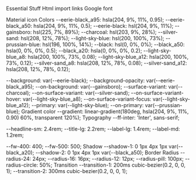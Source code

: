 Essential Stuff
Html import links
Google font

<link rel="preconnect" href="https://fonts.googleapis.com">
<link rel="preconnect" href="https://fonts.gstatic.com" crossorigin>
<link href="https://fonts.googleapis.com/css2?family=Inter:wght@400;500&display=swap" rel="stylesheet">
Material icon

<link rel="stylesheet" href="https://fonts.googleapis.com/css2?family=Material+Symbols+Rounded:opsz,wght,FILL,GRAD@24,400,0,-25" />
Colors
--eerie-black_a95: hsla(204, 9%, 11%, 0.95);
--eerie-black_a50: hsla(204, 9%, 11%, 0.5);
--eerie-black: hsl(204, 9%, 11%);
--gainsboro: hsl(225, 7%, 89%);
--charcoal: hsl(203, 9%, 28%);
--silver-sand: hsl(208, 12%, 78%);
--light-sky-blue: hsl(200, 100%, 73%);
--prussian-blue: hsl(196, 100%, 14%);
--black: hsl(0, 0%, 0%);
--black_a50: hsla(0, 0%, 0%, 0.5);
--black_a20: hsla(0, 0%, 0%, 0.2);
--light-sky-blue_a8: hsla(200, 100%, 73%, 0.08);
--light-sky-blue_a12: hsla(200, 100%, 73%, 0.12);
--silver-sand_a8: hsla(208, 12%, 78%, 0.08);
--silver-sand_a12: hsla(208, 12%, 78%, 0.12);

--background: var(--eerie-black);
--background-opacity: var(--eerie-black_a95);
--on-background: var(--gainsboro);
--surface-variant: var(--charcoal);
--on-surface-variant: var(--silver-sand);
--on-surface-variant-hover: var(--light-sky-blue_a8);
--on-surface-variant-focus: var(--light-sky-blue_a12);
--primary: var(--light-sky-blue);
--on-primary: var(--prussian-blue);
Gradient color
--gradient: linear-gradient(180deg, hsla(204, 9%, 11%, 0.90) 60%, transparent 120%);
Typography
--ff-inter: 'Inter', sans-serif;

--headline-sm: 2.4rem;
--title-lg: 2.2rem;
--label-lg: 1.4rem;
--label-md: 1.2rem;

--fw-400: 400;
--fw-500: 500;
Shadow
--shadow-1: 0 1px 4px 1px var(--black_a20);
--shadow-2: 0 1px 4px 1px var(--black_a50);
Border Radius
--radius-24: 24px;
--radius-16: 16px;
--radius-12: 12px;
--radius-pill: 100px;
--radius-circle: 50%;
Transition
--transition-1: 200ms cubic-bezier(0.2, 0, 0, 1);
--transition-2: 300ms cubic-bezier(0.2, 0, 0, 1);